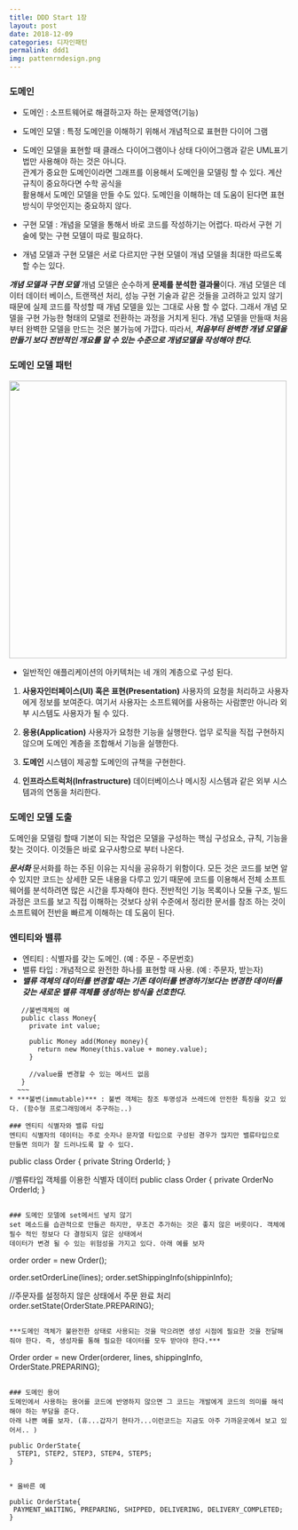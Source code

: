 ```yaml
---
title: DDD Start 1장
layout: post
date: 2018-12-09
categories: 디자인패턴
permalink: ddd1
img: pattenrndesign.png
---
```


### 도메인

* 도메인 : 소프트웨어로 해결하고자 하는 문제영역(기능)

* 도메인 모델 : 특정 도메인을 이해하기 위해서 개념적으로 표현한 다이어 그램
 
* 도메인 모델을 표현할 때 클래스 다이어그램이나 상태 다이어그램과 같은 UML표기법만 사용해야 하는 것은 아니다.  
  관계가 중요한 도메인이라면 그래프를 이용해서 도메인을 모델링 할 수 있다. 계산 규칙이 중요하다면 수학 공식을  
  활용해서 도메인 모델을 만들 수도 있다. 도메인을 이해하는 데 도움이 된다면 표현 방식이 무엇인지는 중요하지 않다.
 
* 구현 모델 : 개념을 모델을 통해서 바로 코드를 작성하기는 어렵다. 따라서 구현 기술에 맞는 구현 모델이 따로 필요하다.

* 개념 모델과 구현 모델은 서로 다르지만 구현 모델이 개념 모델을 최대한 따르도록 할 수는 있다. 

***개념 모델과 구현 모델***
  개념 모델은 순수하게 **문제를 분석한 결과물**이다. 개념 모델은 데이터 데이터 베이스, 트랜잭션 처리, 성능 구현 기술과
  같은 것들을 고려하고 있지 않기 때문에 실제 코드를 작성할 때 개념 모델을 있는 그대로 사용 할 수 없다. 
  그래서 개념 모델을 구현 가능한 형태의 모델로 전환하는 과정을 거치게 된다. 
  개념 모델을 만들때 처음부터 완벽한 모델을 만드는 것은 불가능에 가깝다. 따라서, ***처음부터 완벽한 개념 모델을 만들기 보다
  전반적인 개요를 알 수 있는 수준으로 개념모델을 작성해야 한다.***


### 도메인 모델 패턴
<img src="{{site.baseurl}}/assets/img/ddd-pattern.png" width="500">

* 일반적인 애플리케이션의 아키텍처는 네 개의 계층으로 구성 된다.

1. **사용자인터페이스(UI) 혹은 표현(Presentation)**
  사용자의 요청을 처리하고 사용자에게 정보를 보여준다.
  여기서 사용자는 소프트웨어를 사용하는 사람뿐만 아니라 외부 시스템도 사용자가 될 수 있다.  
   
2. **응용(Application)** 
  사용자가 요청한 기능을 실행한다. 업무 로직을 직접 구현하지 않으며 도메인 계층을 조합해서 기능을 실행한다.  
  
3. **도메인** 시스템이 제공할 도메인의 규책을 구현한다.  
  
4. **인프라스트럭처(Infrastructure)** 데이터베이스나 메시징 시스템과 같은 외부 시스템과의 연동을 처리한다.

### 도메인 모델 도출
  도메인을 모델링 할때 기본이 되는 작업은 모델을 구성하는 핵심 구성요소, 규칙, 기능을 찾는 것이다.
  이것들은 바로 요구사항으로 부터 나온다.
  
***문서화***
  문서화를 하는 주된 이유는 지식을 공유하기 위함이다. 모든 것은 코드를 보면 알 수 있지만 코드는 상세한 모든 내용을
  다루고 있기 때문에 코드를 이용해서 전체 소프트웨어를 분석하려면 많은 시간을 투자해야 한다.
  전반적인 기능 목록이나 모듈 구조, 빌드 과정은 코드를 보고 직접 이해하는 것보다 상위 수준에서 정리한 문서를 참조
  하는 것이 소프트웨어 전반을 빠르게 이해하는 데 도움이 된다.
 
### 엔티티와 밸류
  * 엔티티 : 식별자를 갖는 도메인. (예 : 주문 - 주문번호)
  * 밸류 타입 : 개념적으로 완전한 하나를 표현할 때 사용. (예 : 주문자, 받는자)
  * ***밸류 객체의 데이터를 변경할 때는 기존 데이터를 변경하기보다는 변경한 데이터를 갖는 새로운 밸류 객체를 생성하는 방식을 선호한다.*** 
  ~~~
     //불변객체의 예
     public class Money{
       private int value;
       
       public Money add(Money money){
         return new Money(this.value + money.value);
       }
       
       //value를 변경할 수 있는 메서드 없음
     }
    ~~~  
  * ***불변(immutable)*** : 불변 객체는 참조 투명성과 쓰레드에 안전한 특징을 갖고 있다. (함수형 프로그래밍에서 추구하는..)
  
### 엔티티 식별자와 밸류 타입
  엔티티 식별자의 데이터는 주로 숫자나 문자열 타입으로 구성된 경우가 많지만 밸류타입으로 만들면 의미가 잘 드러나도록 할 수 있다.
  ~~~
   public class Order {
     private String OrderId;
   }
   
   //밸류타입 객체를 이용한 식별자 데이터
   public class Order {
     private OrderNo OrderId;
   }
  ~~~

### 도메인 모델에 set메서드 넣지 않기
  set 메소드를 습관적으로 만들곤 하지만, 무조건 추가하는 것은 좋지 않은 버릇이다. 객체에 필수 적인 정보다 다 결정되지 않은 상태에서
  데이터가 변경 될 수 있는 위험성을 가지고 있다. 아래 예를 보자
  ~~~
   order order = new Order();
   
   order.setOrderLine(lines);
   order.setShippingInfo(shippinInfo);
   
   //주문자를 설정하지 않은 상태에서 주문 완료 처리
   order.setState(OrderState.PREPARING);
  ~~~
  
  ***도메인 객체가 불완전한 상태로 사용되는 것을 막으려면 생성 시점에 필요한 것을 전달해줘야 한다. 즉, 생성자를 통해 필요한 데이터를 모두 받아야 한다.***
  ~~~
   Order order = new Order(orderer, lines, shippingInfo, OrderState.PREPARING);
  ~~~

### 도메인 용어
  도메인에서 사용하는 용어를 코드에 반영하지 않으면 그 코드는 개발에게 코드의 의미를 해석해야 하는 부담을 준다.
  아래 나쁜 예를 보자. (휴...갑자기 현타가...이런코드는 지금도 아주 가까운곳에서 보고 있어서.. )
  ~~~
    public OrderState{
      STEP1, STEP2, STEP3, STEP4, STEP5;
    }
  ~~~

  * 올바른 예
  ~~~
    public OrderState{
     PAYMENT_WAITING, PREPARING, SHIPPED, DELIVERING, DELIVERY_COMPLETED;
    }
  ~~~
    
